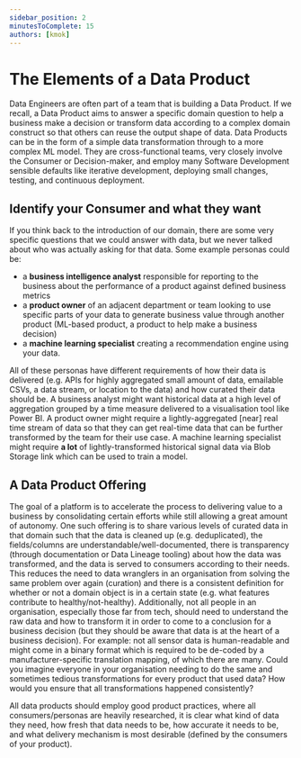 ```yaml
---
sidebar_position: 2
minutesToComplete: 15
authors: [kmok]
---
```


# The Elements of a Data Product
Data Engineers are often part of a team that is building a Data Product. If we recall, a Data Product aims to answer a specific domain question to help a business make a decision or transform data according to a complex domain construct so that others can reuse the output shape of data. Data Products can be in the form of a simple data transformation through to a more complex ML model. They are cross-functional teams, very closely involve the Consumer or Decision-maker, and employ many Software Development sensible defaults like iterative development, deploying small changes, testing, and continuous deployment.


## Identify your Consumer and what they want
If you think back to the introduction of our domain, there are some very specific questions that we could answer with data, but we never talked about who was actually asking for that data. Some example personas could be:
* a **business intelligence analyst** responsible for reporting to the business about the performance of a product against defined business metrics
* a **product owner** of an adjacent department or team looking to use specific parts of your data to generate business value through another product (ML-based product, a product to help make a business decision)
* a **machine learning specialist** creating a recommendation engine using your data.

All of these personas have different requirements of how their data is delivered (e.g. APIs for highly aggregated small amount of data, emailable CSVs, a data stream, or location to the data) and how curated their data should be. A business analyst might want historical data at a high level of aggregation grouped by a time measure delivered to a visualisation tool like Power BI. A product owner might require a lightly-aggregated [near] real time stream of data so that they can get real-time data that can be further transformed by the team for their use case. A machine learning specialist might require **a lot** of lightly-transformed historical signal data via Blob Storage link which can be used to train a model.

## A Data Product Offering
The goal of a platform is to accelerate the process to delivering value to a business by consolidating certain efforts while still allowing a great amount of autonomy. One such offering is to share various levels of curated data in that domain such that the data is cleaned up (e.g. deduplicated), the fields/columns are understandable/well-documented, there is transparency (through documentation or Data Lineage tooling) about how the data was transformed, and the data is served to consumers according to their needs. This reduces the need to data wranglers in an organisation from solving the same problem over again (curation) and there is a consistent definition for whether or not a domain object is in a certain state (e.g. what features contribute to healthy/not-healthy). Additionally, not all people in an organisation, especially those far from tech, should need to understand the raw data and how to transform it in order to come to a conclusion for a business decision (but they should be aware that data is at the heart of a business decision). For example: not all sensor data is human-readable and might come in a binary format which is required to be de-coded by a manufacturer-specific translation mapping, of which there are many. Could you imagine everyone in your organisation needing to do the same and sometimes tedious transformations for every product that used data? How would you ensure that all transformations happened consistently?

All data products should employ good product practices, where all consumers/personas are heavily researched, it is clear what kind of data they need, how fresh that data needs to be, how accurate it needs to be, and what delivery mechanism is most desirable (defined by the consumers of your product).
